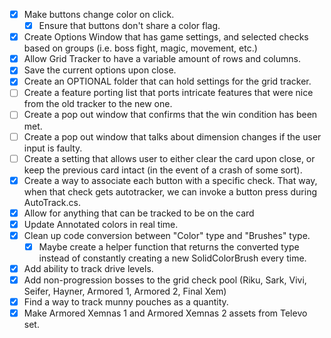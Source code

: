 - [x] Make buttons change color on click.
	- [x] Ensure that buttons don't share a color flag.
- [x] Create Options Window that has game settings, and selected checks based on groups (i.e. boss fight, magic, movement, etc.)
- [x] Allow Grid Tracker to have a variable amount of rows and columns.
- [x] Save the current options upon close.
- [x] Create an OPTIONAL folder that can hold settings for the grid tracker.
- [ ] Create a feature porting list that ports intricate features that were nice from the old tracker to the new one.
- [ ] Create a pop out window that confirms that the win condition has been met.
- [ ] Create a pop out window that talks about dimension changes if the user input is faulty.
- [ ] Create a setting that allows user to either clear the card upon close, or keep the previous card intact (in the event of a crash of some sort).
- [x] Create a way to associate each button with a specific check. That way, when that check gets autotracker, we can invoke a button press during AutoTrack.cs.
- [x] Allow for anything that can be tracked to be on the card
- [x] Update Annotated colors in real time.
- [x] Clean up code conversion between "Color" type and "Brushes" type.
	- [x] Maybe create a helper function that returns the converted type instead of constantly creating a new SolidColorBrush every time.
- [x] Add ability to track drive levels.
- [x] Add non-progression bosses to the grid check pool (Riku, Sark, Vivi, Seifer, Hayner, Armored 1, Armored 2, Final Xem)
- [x] Find a way to track munny pouches as a quantity.
- [x] Make Armored Xemnas 1 and Armored Xemnas 2 assets from Televo set.
